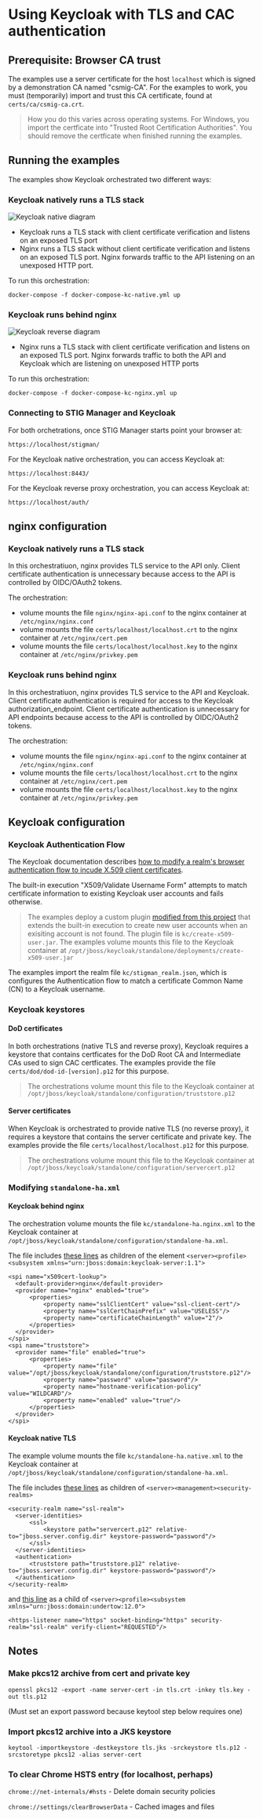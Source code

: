 # Using Keycloak with TLS and CAC authentication

## Prerequisite: Browser CA trust

The examples use a server certificate for the host `localhost` which is signed by a demonstration CA named "csmig-CA". For the examples to work, you must (temporarily) import and trust this CA certificate, found at `certs/ca/csmig-ca.crt`.

> How you do this varies across operating systems. For Windows, you import the certficate into "Trusted Root Certification Authorities". You should remove the certficate when finished running the examples.

## Running the examples

The examples show Keycloak orchestrated two different ways:

### Keycloak natively runs a TLS stack

![Keycloak native diagram](https://github.com/NUWCDIVNPT/stig-manager-docker-compose/blob/cac/diagrams/kc-native.svg)

- Keycloak runs a TLS stack with client certificate verification and listens on an exposed TLS port
- Nginx runs a TLS stack without client certificate verification and listens on an exposed TLS port. Nginx forwards traffic to the API listening on an unexposed HTTP port.

To run this orchestration:
 
 ```
 docker-compose -f docker-compose-kc-native.yml up
 ```

### Keycloak runs behind nginx

![Keycloak reverse diagram](https://github.com/NUWCDIVNPT/stig-manager-docker-compose/blob/cac/diagrams/kc-reverse.svg)


- Nginx runs a TLS stack with client certificate verification and listens on an exposed TLS port. Nginx forwards traffic to both the API and Keycloak which are listening on unexposed HTTP ports
 
To run this orchestration:

 ```
 docker-compose -f docker-compose-kc-nginx.yml up
 ```
### Connecting to STIG Manager and Keycloak

For both orchetrations, once STIG Manager starts point your browser at:

```
https://localhost/stigman/
```

For the Keycloak native orchestration, you can access Keycloak at:

```
https://localhost:8443/
```

For the Keycloak reverse proxy orchestration, you can access Keycloak at:

```
https://localhost/auth/
```

## nginx configuration

### Keycloak natively runs a TLS stack

In this orchestratiuon, nginx provides TLS service to the API only. Client certificate authentication is unnecessary because access to the API is controlled by OIDC/OAuth2 tokens.

The orchestration:

- volume mounts the file `nginx/nginx-api.conf` to the nginx container at `/etc/nginx/nginx.conf`
- volume mounts the file `certs/localhost/localhost.crt` to the nginx container at `/etc/nginx/cert.pem`
- volume mounts the file `certs/localhost/localhost.key` to the nginx container at `/etc/nginx/privkey.pem`

### Keycloak runs behind nginx

In this orchestratiuon, nginx provides TLS service to the API and Keycloak. Client certificate authentication is required for access to the Keycloak authorization_endpoint. Client certificate authentication is unnecessary for API endpoints because access to the API is controlled by OIDC/OAuth2 tokens.

The orchestration:

- volume mounts the file `nginx/nginx-api.conf` to the nginx container at `/etc/nginx/nginx.conf`
- volume mounts the file `certs/localhost/localhost.crt` to the nginx container at `/etc/nginx/cert.pem`
- volume mounts the file `certs/localhost/localhost.key` to the nginx container at `/etc/nginx/privkey.pem`

## Keycloak configuration
### Keycloak Authentication Flow

The Keycloak documentation describes [how to modify a realm's browser authentication flow to incude X.509 client certificates](https://www.keycloak.org/docs/latest/server_admin/#adding-x-509-client-certificate-authentication-to-a-browser-flow).

The built-in execution "X509/Validate Username Form" attempts to match certificate information to existing Keycloak user accounts and fails otherwise.

> The examples deploy a custom plugin [modified from this project](https://github.com/lscorcia/keycloak-cns-authenticator/) that extends the built-in execution to create new user accounts when an exisiting account is not found. The plugin file is `kc/create-x509-user.jar`. The examples volume mounts this file to the Keycloak container at `/opt/jboss/keycloak/standalone/deployments/create-x509-user.jar`


The examples import the realm file `kc/stigman_realm.json`, which is configures the Authentication flow to match a certificate Common Name (CN) to a Keycloak username.

### Keycloak keystores

#### DoD certificates

In both orchestrations (native TLS and reverse proxy), Keycloak requires a keystore that contains certficates for the DoD Root CA and Intermediate CAs used to sign CAC certficates. The examples provide the file `certs/dod/dod-id-[version].p12` for this purpose.

> The orchestrations volume mount this file to the Keycloak container at `/opt/jboss/keycloak/standalone/configuration/truststore.p12`

#### Server certificates

When Keycloak is orchestrated to provide native TLS (no reverse proxy), it requires a keystore that contains the server certificate and private key. The examples provide the file `certs/localhost/localhost.p12` for this purpose.

> The orchestrations volume mount this file to the Keycloak container at `/opt/jboss/keycloak/standalone/configuration/servercert.p12`

### Modifying `standalone-ha.xml`
#### Keycloak behind nginx

The orchestration volume mounts the file `kc/standalone-ha.nginx.xml` to the Keycloak container at `/opt/jboss/keycloak/standalone/configuration/standalone-ha.xml`.

The file includes [these lines](https://github.com/NUWCDIVNPT/stig-manager-docker-compose/blob/8e1c24a1468e215bdb06a1e451a58bee2b7cef34/tls/kc/standalone-ha.nginx.xml#L538-L557) as children of the element `<server><profile><subsystem xmlns="urn:jboss:domain:keycloak-server:1.1">`

```
<spi name="x509cert-lookup">
  <default-provider>nginx</default-provider>
  <provider name="nginx" enabled="true">
      <properties>
          <property name="sslClientCert" value="ssl-client-cert"/>
          <property name="sslCertChainPrefix" value="USELESS"/>
          <property name="certificateChainLength" value="2"/>
      </properties>
  </provider>
</spi>
<spi name="truststore">
  <provider name="file" enabled="true">
      <properties>
          <property name="file" value="/opt/jboss/keycloak/standalone/configuration/truststore.p12"/>
          <property name="password" value="password"/>
          <property name="hostname-verification-policy" value="WILDCARD"/>
          <property name="enabled" value="true"/>
      </properties>
  </provider>
</spi>
```

#### Keycloak native TLS

The example volume mounts the file `kc/standalone-ha.native.xml` to the Keycloak container at `/opt/jboss/keycloak/standalone/configuration/standalone-ha.xml`.

The file includes [these lines](https://github.com/NUWCDIVNPT/stig-manager-docker-compose/blob/8e1c24a1468e215bdb06a1e451a58bee2b7cef34/tls/kc/standalone-ha.native.xml#L58-L67) as children of `<server><management><security-realms>`

```
<security-realm name="ssl-realm">
  <server-identities>
      <ssl>
          <keystore path="servercert.p12" relative-to="jboss.server.config.dir" keystore-password="password"/>
      </ssl>
  </server-identities>
  <authentication>
      <truststore path="truststore.p12" relative-to="jboss.server.config.dir" keystore-password="password"/>
  </authentication>
</security-realm>      
```

and [this line](https://github.com/NUWCDIVNPT/stig-manager-docker-compose/blob/8e1c24a1468e215bdb06a1e451a58bee2b7cef34/tls/kc/standalone-ha.native.xml#L644) as a child of `<server><profile><subsystem xmlns="urn:jboss:domain:undertow:12.0">`

```
<https-listener name="https" socket-binding="https" security-realm="ssl-realm" verify-client="REQUESTED"/>
```

## Notes
### Make pkcs12 archive from cert and private key

`openssl pkcs12 -export -name server-cert -in tls.crt -inkey tls.key -out tls.p12`

(Must set an export password because keytool step below requires one)

### Import pkcs12 archive into a JKS keystore

`keytool -importkeystore -destkeystore tls.jks -srckeystore tls.p12 -srcstoretype pkcs12 -alias server-cert`

### To clear Chrome HSTS entry (for localhost, perhaps)

`chrome://net-internals/#hsts` -  Delete domain security policies

`chrome://settings/clearBrowserData` - Cached images and files

